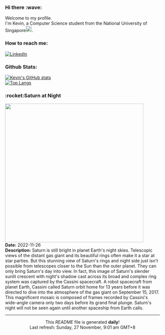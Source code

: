 <h3>Hi there :wave:</h3>

Welcome to my profile.   
I'm Kevin, a Computer Science student from the National University of Singapore<img src="https://img.icons8.com/color/96/000000/singapore-circular.png" width="20px"/>.</p>

<h3>How to reach me: </h3>
<a href="https://www.linkedin.com/in/kevin-foong/"><img alt="LinkedIn" src="https://img.shields.io/badge/linkedin-%230077B5.svg?&style=for-the-badge&logo=linkedin&logoColor=white" /></a> 

<h3>Github Stats: </h3> 

[![Kevin's GitHub stats](https://github-readme-stats.vercel.app/api?username=kevin9foong&theme=tokyonight)](https://github.com/anuraghazra/github-readme-stats) <br/>
[![Top Langs](https://github-readme-stats.vercel.app/api/top-langs/?username=kevin9foong&layout=compact&theme=tokyonight)](https://github.com/anuraghazra/github-readme-stats)

<h3>:rocket:Saturn at Night</h3> 
<img width="450" src="https:&#x2F;&#x2F;apod.nasa.gov&#x2F;apod&#x2F;image&#x2F;2211&#x2F;LastRingPortrait_Cassini_4472.jpg" /><br/>
<b>Date:</b> 2022-11-26<br/>
<b>Description:</b> Saturn is still bright in planet Earth&#39;s night skies. Telescopic views of the distant gas giant and its beautiful rings often make it a star at star parties. But this stunning view of Saturn&#39;s rings and night side just isn&#39;t possible from telescopes closer to the Sun than the outer planet. They can only bring Saturn&#39;s day into view. In fact, this image of Saturn&#39;s slender sunlit crescent with night&#39;s shadow cast across its broad and complex ring system was captured by the Cassini spacecraft. A robot spacecraft from planet Earth, Cassini called Saturn orbit home for 13 years before it was directed to dive into the atmosphere of the gas giant on September 15, 2017. This magnificent mosaic is composed of frames recorded by Cassini&#39;s wide-angle camera only two days before its grand final plunge. Saturn&#39;s night will not be seen again until another spaceship from Earth calls.<br/>

------------
<p align="center">This <i>README</i> file is generated <b>daily</b>!</br>
Last refresh: Sunday, 27 November, 9:01 am GMT+8<br />